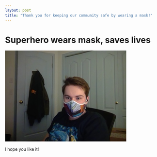 ```yaml
---
layout: post
title: "Thank you for keeping our community safe by wearing a mask!"
---
```


# Superhero wears mask, saves lives

![person wearing mask](/docs/assets/17012021_022922.jpg "Test")

I hope you like it!
